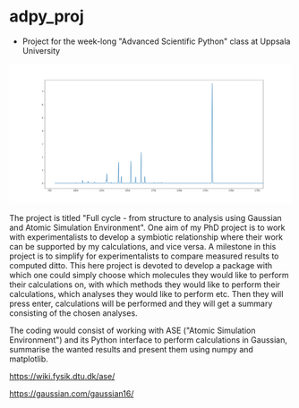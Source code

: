 # adpy_proj
 - Project for the week-long "Advanced Scientific Python" class at Uppsala University

![alt text](pc_ir_proj.png "IR spectra obtained using DFT/B3LYP and this python ")

The project is titled "Full cycle - from structure to analysis using Gaussian and Atomic Simulation Environment". 
One aim of my PhD project is to work with experimentalists to develop a symbiotic relationship where their work can be supported by my calculations, and vice versa. A milestone in this project is to simplify for experimentalists to compare measured results to computed ditto. This here project is devoted to develop a package with which one could simply choose which molecules they would like to perform their calculations on, with which methods they would like to perform their calculations, which analyses they would like to perform etc. Then they will press enter, calculations will be performed and they will get a summary consisting of the chosen analyses.

The coding would consist of working with ASE ("Atomic Simulation Environment") and its Python interface to perform calculations in Gaussian, summarise the wanted results and present them using numpy and matplotlib.

https://wiki.fysik.dtu.dk/ase/

https://gaussian.com/gaussian16/
